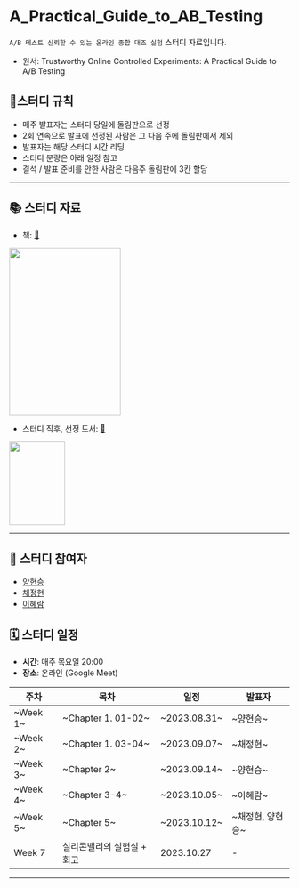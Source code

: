 # A_Practical_Guide_to_AB_Testing
`A/B 테스트 신뢰할 수 있는 온라인 종합 대조 실험` 스터디 자료입니다.
- 원서: Trustworthy Online Controlled Experiments: A Practical Guide to A/B Testing

## 📍스터디 규칙
- 매주 발표자는 스터디 당일에 돌림판으로 선정
- 2회 연속으로 발표에 선정된 사람은 그 다음 주에 돌림판에서 제외
- 발표자는 해당 스터디 시간 리딩
- 스터디 분량은 아래 일정 참고
- 결석 / 발표 준비를 안한 사람은 다음주 돌림판에 3칸 할당
---

## 📚 스터디 자료
- 책: [🔗](https://www.yes24.com/Product/Goods/110044064)<br>
<img src="https://image.yes24.com/goods/110044064/XL"  width="200" height="300">

- 스터디 직후, 선정 도서: [🔗](https://www.yes24.com/Product/Goods/117080982)<br>
<img src="https://image.yes24.com/goods/117080982/XL"  width="100" height="150">

---
## 📝 스터디 참여자
- [양현승](https://github.com/SmilingSammy)
- [채정현](https://github.com/luna-chae)
- [이혜람](https://github.com/dotruni)

## 🗓 스터디 일정

- **시간**: 매주 목요일 20:00
- **장소**: 온라인 (Google Meet)

| 주차     | 목차              | 일정         | 발표자 |
|--------|-----------------|------------|-----|
| ~Week 1~ | ~Chapter 1. 01-02~ | ~2023.08.31~ | ~양현승~ |
| ~Week 2~ | ~Chapter 1. 03-04~ | ~2023.09.07~ | ~채정현~ |
| ~Week 3~ | ~Chapter 2~ | ~2023.09.14~ | ~양현승~ |
| ~Week 4~ | ~Chapter 3-4~ | ~2023.10.05~ | ~이혜람~ |
| ~Week 5~ | ~Chapter 5~ | ~2023.10.12~ | ~채정현, 양현승~ |
| Week 7 | 실리콘밸리의 실험실 + 회고 | 2023.10.27 | -   |

---
